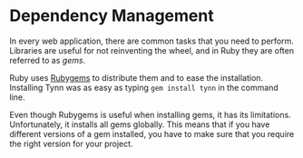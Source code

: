 # Dependency Management

In every web application, there are common tasks that you need to perform.
Libraries are useful for not reinventing the wheel, and in Ruby they are
often referred to as *gems*.

Ruby uses [Rubygems](https://rubygems.org/) to distribute them and to
ease the installation. Installing Tynn was as easy as typing
`gem install tynn` in the command line.

Even though Rubygems is useful when installing gems, it has its
limitations. Unfortunately, it installs all gems globally. This means
that if you have different versions of a gem installed, you have to
make sure that you require the right version for your project.
